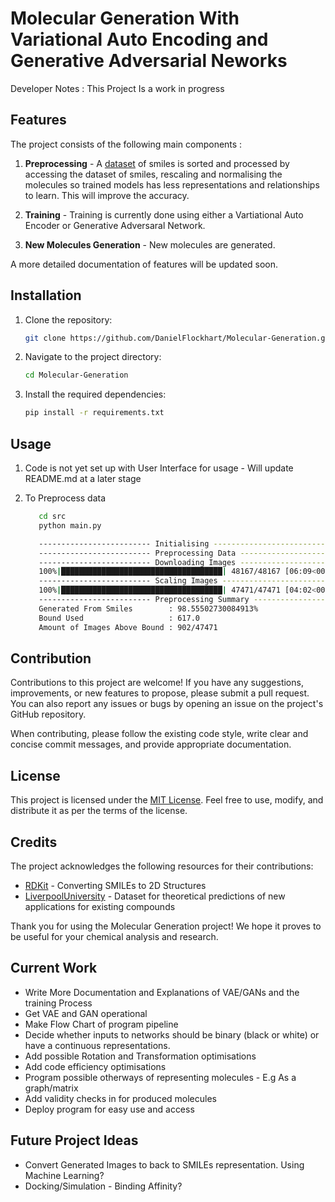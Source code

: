 # Molecular Generation With Variational Auto Encoding and Generative Adversarial Neworks
Developer Notes : This Project Is a work in progress

## Features

The project consists of the following main components :
1. **Preprocessing** - A [dataset](https://www.nature.com/articles/s41597-022-01142-7) of smiles is sorted and processed by accessing the dataset of smiles, rescaling and normalising the molecules so trained models has less representations and relationships to learn. This will improve the accuracy.

2. **Training** - Training is currently done using either a Vartiational Auto Encoder or Generative Adversaral Network.

3. **New Molecules Generation** - New molecules are generated.

A more detailed documentation of features will be updated soon.
## Installation

1. Clone the repository:

   ```bash
   git clone https://github.com/DanielFlockhart/Molecular-Generation.git
   ```

2. Navigate to the project directory:

   ```bash
   cd Molecular-Generation
   ```

3. Install the required dependencies:

   ```bash
   pip install -r requirements.txt
   ```

## Usage
1. Code is not yet set up with User Interface for usage - Will update README.md at a later stage

2. To Preprocess data
   ```bash
      cd src
      python main.py

      ------------------------- Initialising -------------------------
      ------------------------- Preprocessing Data -------------------------
      ------------------------- Downloading Images -------------------------
      100%|████████████████████████████████████| 48167/48167 [06:09<00:00, 130.33it/s]
      ------------------------- Scaling Images -------------------------
      100%|████████████████████████████████████| 47471/47471 [04:02<00:00, 195.92it/s]
      ------------------------- Preprocessing Summary -------------------------
      Generated From Smiles        : 98.55502730084913%
      Bound Used                   : 617.0
      Amount of Images Above Bound : 902/47471

      ```



## Contribution

Contributions to this project are welcome! If you have any suggestions, improvements, or new features to propose, please submit a pull request. You can also report any issues or bugs by opening an issue on the project's GitHub repository.

When contributing, please follow the existing code style, write clear and concise commit messages, and provide appropriate documentation.

## License

This project is licensed under the [MIT License](LICENSE). Feel free to use, modify, and distribute it as per the terms of the license.

## Credits

The project acknowledges the following resources for their contributions:

- [RDKit](https://www.rdkit.org/) - Converting SMILEs to 2D Structures
- [LiverpoolUniversity](https://www.nature.com/articles/s41597-022-01142-7) - Dataset for theoretical predictions of new applications for existing compounds

Thank you for using the Molecular Generation project! We hope it proves to be useful for your chemical analysis and research.

## Current Work
- Write More Documentation and Explanations of VAE/GANs and the training Process
- Get VAE and GAN operational
- Make Flow Chart of program pipeline
- Decide whether inputs to networks should be binary (black or white) or have a continuous representations.
- Add possible Rotation and Transformation optimisations
- Add code efficiency optimisations
- Program possible otherways of representing molecules - E.g As a graph/matrix
- Add validity checks in for produced molecules
- Deploy program for easy use and access

## Future Project Ideas
- Convert Generated Images to back to SMILEs representation. Using Machine Learning?
- Docking/Simulation - Binding Affinity?
